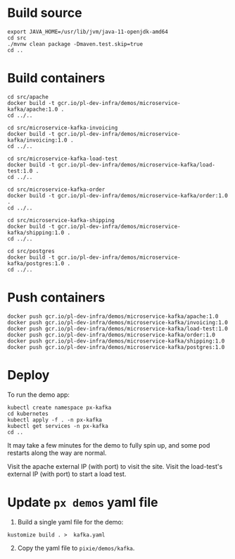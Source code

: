 # Build source

```
export JAVA_HOME=/usr/lib/jvm/java-11-openjdk-amd64
cd src
./mvnw clean package -Dmaven.test.skip=true
cd ..
```

# Build containers

```
cd src/apache
docker build -t gcr.io/pl-dev-infra/demos/microservice-kafka/apache:1.0 .
cd ../..

cd src/microservice-kafka-invoicing
docker build -t gcr.io/pl-dev-infra/demos/microservice-kafka/invoicing:1.0 .
cd ../..

cd src/microservice-kafka-load-test
docker build -t gcr.io/pl-dev-infra/demos/microservice-kafka/load-test:1.0 .
cd ../..

cd src/microservice-kafka-order
docker build -t gcr.io/pl-dev-infra/demos/microservice-kafka/order:1.0 .
cd ../..

cd src/microservice-kafka-shipping
docker build -t gcr.io/pl-dev-infra/demos/microservice-kafka/shipping:1.0 .
cd ../..

cd src/postgres
docker build -t gcr.io/pl-dev-infra/demos/microservice-kafka/postgres:1.0 .
cd ../..
```

# Push containers

```
docker push gcr.io/pl-dev-infra/demos/microservice-kafka/apache:1.0
docker push gcr.io/pl-dev-infra/demos/microservice-kafka/invoicing:1.0
docker push gcr.io/pl-dev-infra/demos/microservice-kafka/load-test:1.0
docker push gcr.io/pl-dev-infra/demos/microservice-kafka/order:1.0
docker push gcr.io/pl-dev-infra/demos/microservice-kafka/shipping:1.0
docker push gcr.io/pl-dev-infra/demos/microservice-kafka/postgres:1.0
```

# Deploy

To run the demo app:

```
kubectl create namespace px-kafka
cd kubernetes
kubectl apply -f . -n px-kafka
kubectl get services -n px-kafka
cd ..
```

It may take a few minutes for the demo to fully spin up, and some pod restarts along the way are normal.

Visit the apache external IP (with port) to visit the site.
Visit the load-test's external IP (with port) to start a load test.

# Update `px demos` yaml file

1. Build a single yaml file for the demo:

```
kustomize build . >  kafka.yaml
```

2. Copy the yaml file to `pixie/demos/kafka`.
